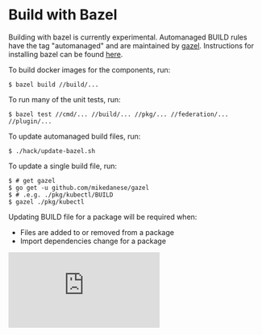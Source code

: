 # Build with Bazel

Building with bazel is currently experimental. Automanaged BUILD rules have the
tag "automanaged" and are maintained by
[gazel](https://github.com/mikedanese/gazel). Instructions for installing bazel
can be found [here](https://www.bazel.io/versions/master/docs/install.html).

To build docker images for the components, run:

```
$ bazel build //build/...
```

To run many of the unit tests, run:

```
$ bazel test //cmd/... //build/... //pkg/... //federation/... //plugin/...
```

To update automanaged build files, run:

```
$ ./hack/update-bazel.sh
```


To update a single build file, run:

```
$ # get gazel
$ go get -u github.com/mikedanese/gazel
$ # .e.g. ./pkg/kubectl/BUILD
$ gazel ./pkg/kubectl
```

Updating BUILD file for a package will be required when:
* Files are added to or removed from a package
* Import dependencies change for a package


<!-- BEGIN MUNGE: GENERATED_ANALYTICS -->
[![Analytics](https://kubernetes-site.appspot.com/UA-36037335-10/GitHub/docs/devel/bazel.md?pixel)]()
<!-- END MUNGE: GENERATED_ANALYTICS -->
